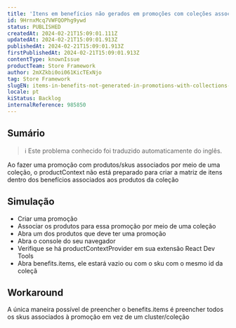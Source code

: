 ```yaml
---
title: 'Itens em benefícios não gerados em promoções com coleções associadas'
id: 9HrnxMcq7VWFQOPhg9ywd
status: PUBLISHED
createdAt: 2024-02-21T15:09:01.111Z
updatedAt: 2024-02-21T15:09:01.913Z
publishedAt: 2024-02-21T15:09:01.913Z
firstPublishedAt: 2024-02-21T15:09:01.913Z
contentType: knownIssue
productTeam: Store Framework
author: 2mXZkbi0oi061KicTExNjo
tag: Store Framework
slugEN: items-in-benefits-not-generated-in-promotions-with-collections-associated
locale: pt
kiStatus: Backlog
internalReference: 985850
---
```


## Sumário

>ℹ️ Este problema conhecido foi traduzido automaticamente do inglês.



Ao fazer uma promoção com produtos/skus associados por meio de uma coleção, o productContext não está preparado para criar a matriz de itens dentro dos benefícios associados aos produtos da coleção

## Simulação




- Criar uma promoção
- Associar os produtos para essa promoção por meio de uma coleção
- Abra um dos produtos que deve ter uma promoção
- Abra o console do seu navegador
- Verifique se há productContextProvider em sua extensão React Dev Tools
- Abra benefits.items, ele estará vazio ou com o sku com o mesmo id da coleçã

## Workaround



A única maneira possível de preencher o benefits.items é preencher todos os skus associados à promoção em vez de um cluster/coleção





